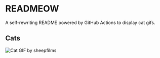 # READMEOW

A self-rewriting README powered by GitHub Actions to display cat gifs.

## Cats

![Cat GIF by sheepfilms](https://media2.giphy.com/media/zZMTVkTeEfeEg/200.gif?cid=9acd02davasmdyllrlq2uxp7dnoj48hzcpiyvrx92it2qcr1&ep=v1_gifs_search&rid=200.gif&ct=g)
